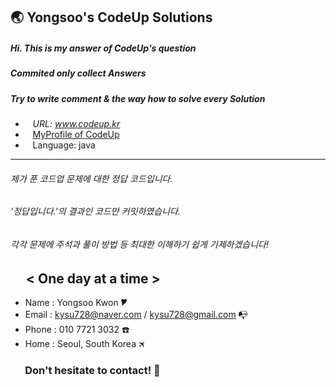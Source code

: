 ## 🌏 Yongsoo's CodeUp Solutions
##### Hi. This is my answer of CodeUp's question
##### Commited only collect Answers
##### Try to write comment & the way how to solve every Solution


* &nbsp;&nbsp; *URL: www.codeup.kr*
* &nbsp;&nbsp; [MyProfile of CodeUp](https://codeup.kr/userinfo.php?user=ferdy728)
* &nbsp;&nbsp; Language: java
---
###### 제가 푼 코드업 문제에 대한 정답 코드입니다.
###### '정답입니다.'의 결과인 코드만 커밋하였습니다.
###### 각각 문제에 주석과 풀이 방법 등 최대한 이해하기 쉽게 기제하겠습니다!
   
## &nbsp;&nbsp; &nbsp; < One day at a time >
  - Name  : Yongsoo Kwon 🎔
  - Email : kysu728@naver.com / kysu728@gmail.com 📭
  - Phone : 010 7721 3032 ☎️
  - Home  : Seoul, South Korea 🛪
### &nbsp; &nbsp; &nbsp; Don't hesitate to contact! 👋

<div style="display:none">asdf</div>
